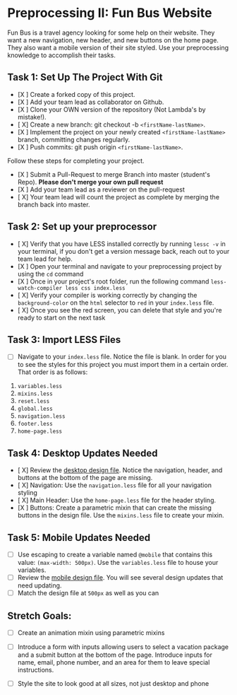 # Preprocessing II: Fun Bus Website

Fun Bus is a travel agency looking for some help on their website.  They want a new navigation, new header, and new buttons on the home page. They also want a mobile version of their site styled.  Use your preprocessing knowledge to accomplish their tasks.

## Task 1: Set Up The Project With Git

- [X ] Create a forked copy of this project.
- [X ] Add your team lead as collaborator on Github.
- [X ] Clone your OWN version of the repository (Not Lambda's by mistake!).
- [ X] Create a new branch: git checkout -b `<firstName-lastName>`.
- [X ] Implement the project on your newly created `<firstName-lastName>` branch, committing changes regularly.
- [X ] Push commits: git push origin `<firstName-lastName>`.
 
Follow these steps for completing your project.

- [X ] Submit a Pull-Request to merge <firstName-lastName> Branch into master (student's  Repo). **Please don't merge your own pull request**
- [X ] Add your team lead as a reviewer on the pull-request
- [ X] Your team lead will count the project as complete by merging the branch back into master.

## Task 2: Set up your preprocessor
* [ X] Verify that you have LESS installed correctly by running `lessc -v` in your terminal, if you don't get a version message back, reach out to your team lead for help.
* [X ] Open your terminal and navigate to your preprocessing project by using the `cd` command
* [X ] Once in your project's root folder, run the following command `less-watch-compiler less css index.less`
* [ X] Verify your compiler is working correctly by changing the `background-color` on the `html` selector to `red` in your `index.less` file.
* [ X] Once you see the red screen, you can delete that style and you're ready to start on the next task

## Task 3: Import LESS Files

* [ ] Navigate to your `index.less` file. Notice the file is blank.  In order for you to see the styles for this project you must import them in a certain order.  That order is as follows:

1. `variables.less`
2. `mixins.less`
3. `reset.less`
4. `global.less`
5. `navigation.less`
6. `footer.less`
7. `home-page.less`


## Task 4: Desktop Updates Needed
* [ X] Review the [desktop design file](design-files/fun-bus-desktop.png).  Notice the navigation, header, and buttons at the bottom of the page are missing.
* [ X] Navigation: Use the `navigation.less` file for all your navigation styling
* [ X] Main Header: Use the `home-page.less` file for the header styling.
* [X ] Buttons: Create a parametric mixin that can create the missing buttons in the design file. Use the `mixins.less` file to create your mixin.


## Task 5: Mobile Updates Needed
* [ ] Use escaping to create a variable named `@mobile` that contains this value: `(max-width: 500px)`.  Use the `variables.less` file to house your variables.
* [ ] Review the [mobile design file](design-files/fun-bus-mobile.png). You will see several design updates that need updating. 
* [ ] Match the design file at `500px` as well as you can 

## Stretch Goals: 
* [ ] Create an animation mixin using parametric mixins
* [ ] Introduce a form with inputs allowing users to select a vacation package and a submit button at the bottom of the page. Introduce inputs for name, email, phone number, and an area for them to leave special instructions. 
* [ ] Style the site to look good at all sizes, not just desktop and phone




